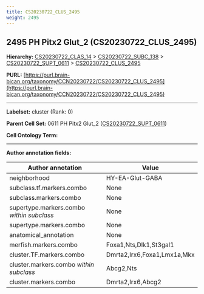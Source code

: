 ```yaml
---
title: CS20230722_CLUS_2495
weight: 2495
---
```

## 2495 PH Pitx2 Glut_2 (CS20230722_CLUS_2495)
<b>Hierarchy: </b>
[CS20230722_CLAS_14](../CS20230722_CLAS_14) >
[CS20230722_SUBC_138](../CS20230722_SUBC_138) >
[CS20230722_SUPT_0611](../CS20230722_SUPT_0611) >
[CS20230722_CLUS_2495](../CS20230722_CLUS_2495)

**PURL:** [https://purl.brain-bican.org/taxonomy/CCN20230722/CS20230722_CLUS_2495](https://purl.brain-bican.org/taxonomy/CCN20230722/CS20230722_CLUS_2495)

---


**Labelset:** cluster (Rank: 0)

**Parent Cell Set:** 0611 PH Pitx2 Glut_2 ([CS20230722_SUPT_0611](../CS20230722_SUPT_0611))



**Cell Ontology Term:** 

[MARKER GENES.]: #


---

[TRANSFERRED ANNOTATIONS.]: #


[AUTHOR ANNOTATION FIELDS.]: #


**Author annotation fields:**

| Author annotation | Value |
|-------------------|-------|
|neighborhood|HY-EA-Glut-GABA|
|subclass.tf.markers.combo|None|
|subclass.markers.combo|None|
|supertype.markers.combo _within subclass_|None|
|supertype.markers.combo|None|
|anatomical_annotation|None|
|merfish.markers.combo|Foxa1,Nts,Dlk1,St3gal1|
|cluster.TF.markers.combo|Dmrta2,Irx6,Foxa1,Lmx1a,Mkx|
|cluster.markers.combo _within subclass_|Abcg2,Nts|
|cluster.markers.combo|Dmrta2,Irx6,Abcg2|
